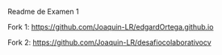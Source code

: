 Readme de Examen 1

Fork 1: https://github.com/Joaquin-LR/edgardOrtega.github.io

Fork 2: https://github.com/Joaquin-LR/desafiocolaborativocv
